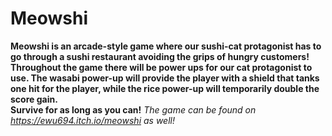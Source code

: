 # Meowshi
**Meowshi is an arcade-style game where our sushi-cat protagonist has to go through a sushi restaurant avoiding the grips of hungry customers! <br>
Throughout the game there will be power ups for our cat protagonist to use. The wasabi power-up will provide the player with a shield that tanks one hit for the player, while the rice power-up will temporarily double the score gain. <br>
Survive for as long as you can!**
*The game can be found on https://ewu694.itch.io/meowshi as well!*
